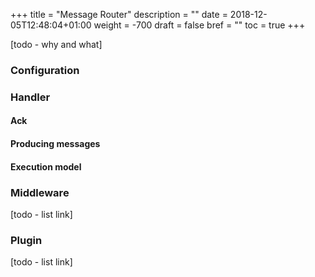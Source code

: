 +++
title = "Message Router"
description = ""
date = 2018-12-05T12:48:04+01:00
weight = -700
draft = false
bref = ""
toc = true
+++

[todo - why and what]

### Configuration

### Handler

#### Ack

#### Producing messages

#### Execution model

### Middleware

[todo - list link]

### Plugin

[todo - list link]